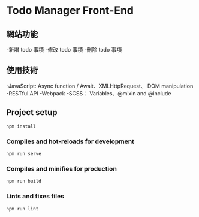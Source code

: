 # Todo Manager Front-End

## 網站功能
-新增 todo 事項
-修改 todo 事項
-刪除 todo 事項

## 使用技術
-JavaScript: Async function / Await、XMLHttpRequest、 DOM manipulation
-RESTful API
-Webpack
-SCSS： Variables、@mixin and @include

## Project setup
```
npm install
```

### Compiles and hot-reloads for development
```
npm run serve
```

### Compiles and minifies for production
```
npm run build
```

### Lints and fixes files
```
npm run lint
```
